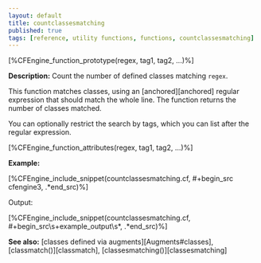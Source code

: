 ```yaml
---
layout: default
title: countclassesmatching
published: true
tags: [reference, utility functions, functions, countclassesmatching]
---
```


[%CFEngine_function_prototype(regex, tag1, tag2, ...)%]

**Description:** Count the number of defined classes matching `regex`.

This function matches classes, using an [anchored][anchored] regular
expression that should match the whole line. The function returns the number
of classes matched.

You can optionally restrict the search by tags, which you can list after the regular expression.

[%CFEngine_function_attributes(regex, tag1, tag2, ...)%]

**Example:**

[%CFEngine_include_snippet(countclassesmatching.cf, #\+begin_src cfengine3, .*end_src)%]

Output:

[%CFEngine_include_snippet(countclassesmatching.cf, #\+begin_src\s+example_output\s*, .*end_src)%]

**See also:** [classes defined via augments][Augments#classes], [classmatch()][classmatch], [classesmatching()][classesmatching] 

